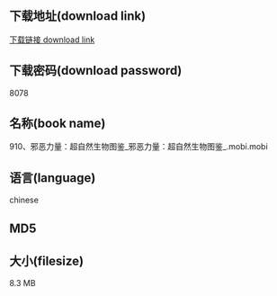 ## 下载地址(download link)
[下载链接 download link](https://tutu365.netlify.app/?s=910%E3%80%81%E9%82%AA%E6%81%B6%E5%8A%9B%E9%87%8F%EF%BC%9A%E8%B6%85%E8%87%AA%E7%84%B6%E7%94%9F%E7%89%A9%E5%9B%BE%E9%89%B4_%E9%82%AA%E6%81%B6%E5%8A%9B%E9%87%8F%EF%BC%9A%E8%B6%85%E8%87%AA%E7%84%B6%E7%94%9F%E7%89%A9%E5%9B%BE%E9%89%B4_.mobi)

## 下载密码(download password)
8078

## 名称(book name)
910、邪恶力量：超自然生物图鉴_邪恶力量：超自然生物图鉴_.mobi.mobi

## 语言(language)
chinese

## MD5


## 大小(filesize)
8.3 MB

